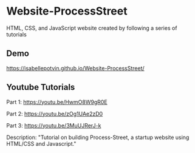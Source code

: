 # Website-ProcessStreet

HTML, CSS, and JavaScript website created by following a series of tutorials

## Demo
https://isabellepotvin.github.io/Website-ProcessStreet/

## Youtube Tutorials
Part 1: https://youtu.be/HwmO8W9gR0E

Part 2: https://youtu.be/zOg1UAe2zD0

Part 3: https://youtu.be/3MuUJRerJ-k

Description: "Tutorial on building Process-Street, a startup website using HTML/CSS and Javascript." 
